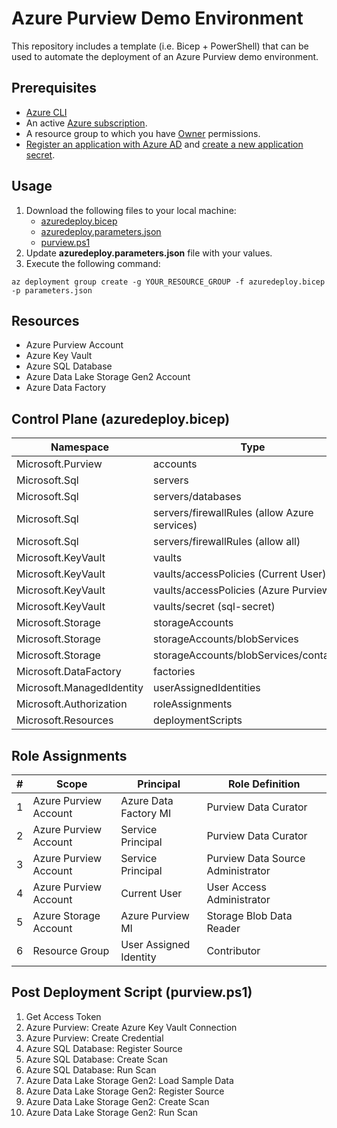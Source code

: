 # Azure Purview Demo Environment
This repository includes a template (i.e. Bicep + PowerShell) that can be used to automate the deployment of an Azure Purview demo environment.

## Prerequisites

* [Azure CLI](https://docs.microsoft.com/en-us/cli/azure/get-started-with-azure-cli)
* An active [Azure subscription](https://azure.microsoft.com/en-us/free/).
* A resource group to which you have [Owner](https://docs.microsoft.com/en-us/azure/role-based-access-control/built-in-roles) permissions. 
* [Register an application with Azure AD](https://docs.microsoft.com/en-us/azure/active-directory/develop/howto-create-service-principal-portal#register-an-application-with-azure-ad-and-create-a-service-principal) and [create a new application secret](https://docs.microsoft.com/en-us/azure/active-directory/develop/howto-create-service-principal-portal#option-2-create-a-new-application-secret).

## Usage

1. Download the following files to your local machine:
    * [azuredeploy.bicep](https://raw.githubusercontent.com/tayganr/purviewdemo/main/bicep/azuredeploy.bicep)
    * [azuredeploy.parameters.json](https://raw.githubusercontent.com/tayganr/purviewdemo/main/bicep/azuredeploy.parameters.json)
    * [purview.ps1](https://raw.githubusercontent.com/tayganr/purviewdemo/main/bicep/purview.ps1)
2. Update **azuredeploy.parameters.json** file with your values.
3. Execute the following command:  

`az deployment group create -g YOUR_RESOURCE_GROUP -f azuredeploy.bicep -p parameters.json `

## Resources

* Azure Purview Account
* Azure Key Vault
* Azure SQL Database
* Azure Data Lake Storage Gen2 Account
* Azure Data Factory

## Control Plane (azuredeploy.bicep)

| Namespace | Type |
| ------------- | ------------- |
| Microsoft.Purview | accounts |
| Microsoft.Sql | servers |
| Microsoft.Sql | servers/databases |
| Microsoft.Sql | servers/firewallRules (allow Azure services) |
| Microsoft.Sql | servers/firewallRules (allow all) |
| Microsoft.KeyVault | vaults |
| Microsoft.KeyVault | vaults/accessPolicies (Current User) |
| Microsoft.KeyVault | vaults/accessPolicies (Azure Purview MI)|
| Microsoft.KeyVault | vaults/secret (sql-secret) |
| Microsoft.Storage | storageAccounts |
| Microsoft.Storage | storageAccounts/blobServices |
| Microsoft.Storage | storageAccounts/blobServices/containers |
| Microsoft.DataFactory | factories |
| Microsoft.ManagedIdentity | userAssignedIdentities |
| Microsoft.Authorization | roleAssignments |
| Microsoft.Resources | deploymentScripts |

## Role Assignments

| # | Scope | Principal | Role Definition |
| ------------- | ------------- | ------------- | ------------- |
| 1 | Azure Purview Account | Azure Data Factory MI | Purview Data Curator |
| 2 | Azure Purview Account | Service Principal | Purview Data Curator |
| 3 | Azure Purview Account | Service Principal | Purview Data Source Administrator |
| 4 | Azure Purview Account | Current User | User Access Administrator |
| 5 | Azure Storage Account | Azure Purview MI | Storage Blob Data Reader |
| 6 | Resource Group | User Assigned Identity | Contributor |

## Post Deployment Script (purview.ps1)

1. Get Access Token
2. Azure Purview: Create Azure Key Vault Connection
3. Azure Purview: Create Credential
4. Azure SQL Database: Register Source
5. Azure SQL Database: Create Scan
6. Azure SQL Database: Run Scan
7. Azure Data Lake Storage Gen2: Load Sample Data
8. Azure Data Lake Storage Gen2: Register Source
9. Azure Data Lake Storage Gen2: Create Scan
10. Azure Data Lake Storage Gen2: Run Scan